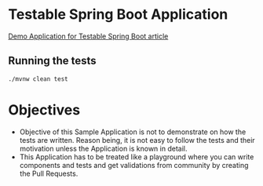 # Testable Spring Boot Application

[Demo Application for Testable Spring Boot article](https://mohammed-atif.medium.com/testable-spring-boot-application-right-from-day-1-7d3b11bd7660#1d1b)

## Running the tests
```shell script
./mvnw clean test
```

# Objectives
- Objective of this Sample Application is not to demonstrate on how the tests are written.
Reason being, it is not easy to follow the tests and their motivation unless the Application is known in detail.
- This Application has to be treated like a playground where you can write components and tests and get validations from community by creating the Pull Requests.
